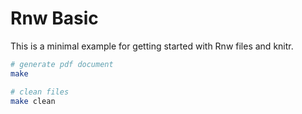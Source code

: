 # Rnw Basic

This is a minimal example for getting started with Rnw files and knitr.

```bash
# generate pdf document
make 

# clean files
make clean
```

